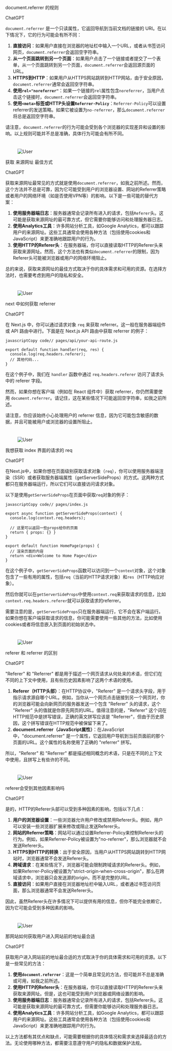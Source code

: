 document.referrer 的规则



ChatGPT



`document.referrer` 是一个只读属性，它返回导航到当前文档的链接的 URI。在以下情况下，它的行为可能会有所不同：

1. **直接访问**：如果用户直接在浏览器的地址栏中输入一个URL，或者从书签访问网页，`document.referrer`会返回空字符串。
2. **从一个页面跳转到另一个页面**：如果用户点击了一个链接或者提交了一个表单，从一个页面跳转到另一个页面，`document.referrer`会返回源页面的URL。
3. **HTTPS到HTTP**：如果用户从HTTPS网站跳转到HTTP网站，由于安全原因，`document.referrer`通常会返回空字符串。
4. **使用`rel="noreferrer"`**：如果一个链接的`rel`属性包含`noreferrer`，当用户点击这个链接时，`document.referrer`会返回空字符串。
5. **使用`<meta>`标签或HTTP头设置`Referrer-Policy`**：`Referrer-Policy`可以设置referrer的发送策略。如果它被设置为`no-referrer`，那么`document.referrer`将总是返回空字符串。

请注意，`document.referrer`的行为可能会受到各个浏览器的实现差异和设置的影响。以上规则可能并不总是准确，具体行为可能会有所不同。





![img](data:image/svg+xml,%3csvg%20xmlns=%27http://www.w3.org/2000/svg%27%20version=%271.1%27%20width=%2738%27%20height=%2738%27/%3e)![User](https://chat.openai.com/_next/image?url=https%3A%2F%2Fs.gravatar.com%2Favatar%2F40be342af99e9e7412f53e768618ec4e%3Fs%3D480%26r%3Dpg%26d%3Dhttps%253A%252F%252Fcdn.auth0.com%252Favatars%252Fwy.png&w=96&q=75)



获取 来源网址 最佳方式



ChatGPT



获取来源网址最常见的方式就是使用`document.referrer`，如我之前所述。然而，这个方法并不总是可靠，因为它可能受到用户的浏览器设置、网站的Referrer策略或者用户的网络环境（如是否使用VPN等）的影响。以下是一些可能的替代方案：

1. **使用服务器端日志**：服务器通常会记录所有进入的请求，包括`Referer`头。这可能是获取来源网址的最可靠方式，但它需要你能够访问和处理服务器日志。
2. **使用Analytics工具**：许多网站分析工具，如Google Analytics，都可以跟踪用户的来源网址。这些工具通常会使用各种方法（包括使用cookies和JavaScript）来更准确地跟踪用户的行为。
3. **使用HTTP的Referer头**：在服务器端，你可以直接读取HTTP的Referer头来获取来源网址。然而，这个方法也有类似`document.referrer`的限制，因为Referer头可能被浏览器或用户的网络环境阻止。

总的来说，获取来源网址的最佳方式取决于你的具体需求和可用的资源。在选择方法时，也需要考虑到用户的隐私和安全。





![img](data:image/svg+xml,%3csvg%20xmlns=%27http://www.w3.org/2000/svg%27%20version=%271.1%27%20width=%2738%27%20height=%2738%27/%3e)![User](https://chat.openai.com/_next/image?url=https%3A%2F%2Fs.gravatar.com%2Favatar%2F40be342af99e9e7412f53e768618ec4e%3Fs%3D480%26r%3Dpg%26d%3Dhttps%253A%252F%252Fcdn.auth0.com%252Favatars%252Fwy.png&w=96&q=75)



next 中如何获取 referrer



ChatGPT



在 Next.js 中，你可以通过请求对象 `req` 来获取 referrer。这一般在服务器端组件或 API 路由中进行。下面是在 Next.js API 路由中获取 referrer 的例子：

```
javascriptCopy code// pages/api/your-api-route.js

export default function handler(req, res) {
  console.log(req.headers.referer);
  // 其他代码...
}
```

在这个例子中，我们在 `handler` 函数中通过 `req.headers.referer` 访问了请求头中的 referer 字段。

然而，如果你想在客户端（例如在 React 组件中）获取 referrer，你仍然需要使用 `document.referrer`。请记住，这在某些情况下可能返回空字符串，如我之前所述。

请注意，你应该始终小心处理用户的 referrer 信息，因为它可能包含敏感的数据，并且可能被用户或浏览器的设置所阻止。





![img](data:image/svg+xml,%3csvg%20xmlns=%27http://www.w3.org/2000/svg%27%20version=%271.1%27%20width=%2738%27%20height=%2738%27/%3e)![User](https://chat.openai.com/_next/image?url=https%3A%2F%2Fs.gravatar.com%2Favatar%2F40be342af99e9e7412f53e768618ec4e%3Fs%3D480%26r%3Dpg%26d%3Dhttps%253A%252F%252Fcdn.auth0.com%252Favatars%252Fwy.png&w=96&q=75)



我想获取 index 界面的请求的 req



ChatGPT



在Next.js中，如果你想在页面级别获取请求对象（`req`），你可以使用服务器端渲染（SSR）或者获取服务器端属性（getServerSideProps）的方式。这两种方式都只在服务器端运行，所以它们可以直接访问请求对象。

以下是使用`getServerSideProps`在页面中获取`req`对象的例子：

```
javascriptCopy code// pages/index.js

export async function getServerSideProps(context) {
  console.log(context.req.headers);

  // 这里可以返回一些props给你的页面
  return { props: {} }
}

export default function HomePage(props) {
  // 渲染页面的内容
  return <div>Welcome to Home Page</div>
}
```

在这个例子中，`getServerSideProps`函数可以访问到一个`context`对象，这个对象包含了一些有用的属性，包括`req`（当前的HTTP请求对象）和`res`（HTTP响应对象）。

然后你就可以在`getServerSideProps`中使用`context.req`来获取请求的信息，比如`context.req.headers.referer`就可以获取请求的referrer。

需要注意的是，`getServerSideProps`只在服务器端运行，它不会在客户端运行。如果你想在客户端获取请求的信息，你可能需要使用一些其他的方法，比如使用cookies或者将信息嵌入到页面的初始状态中。





![img](data:image/svg+xml,%3csvg%20xmlns=%27http://www.w3.org/2000/svg%27%20version=%271.1%27%20width=%2738%27%20height=%2738%27/%3e)![User](https://chat.openai.com/_next/image?url=https%3A%2F%2Fs.gravatar.com%2Favatar%2F40be342af99e9e7412f53e768618ec4e%3Fs%3D480%26r%3Dpg%26d%3Dhttps%253A%252F%252Fcdn.auth0.com%252Favatars%252Fwy.png&w=96&q=75)



referer 和 referrer 的区别



ChatGPT



"Referer" 和 "Referrer" 都是用于描述一个网页请求从何处来的术语，但它们在不同的上下文中使用，且有些历史因素影响了这两个术语的使用。

1. **Referer（HTTP头部）**：在HTTP协议中，"Referer" 是一个请求头字段，用于指示请求源自哪个URL。例如，当你从一个网页点击链接到另一个网页时，你的浏览器可能会向新网页的服务器发送一个包含 "Referer" 头的请求，这个 "Referer" 头的值就是你原先网页的URL。值得注意的是，"Referer" 这个词在HTTP规范中是拼写错误，正确的英文拼写应该是 "Referrer"，但由于历史原因，这个拼写错误在HTTP规范中被保留下来了。
2. **document.referrer（JavaScript属性）**：在JavaScript中，"document.referrer" 是一个属性，它返回用户导航到当前页面前的那个页面的URL。这个属性的名称使用了正确的 "referrer" 拼写。

所以，"Referer" 和 "Referrer" 都是描述相同概念的术语，只是在不同的上下文中使用，且拼写上有些许的不同。





![img](data:image/svg+xml,%3csvg%20xmlns=%27http://www.w3.org/2000/svg%27%20version=%271.1%27%20width=%2738%27%20height=%2738%27/%3e)![User](https://chat.openai.com/_next/image?url=https%3A%2F%2Fs.gravatar.com%2Favatar%2F40be342af99e9e7412f53e768618ec4e%3Fs%3D480%26r%3Dpg%26d%3Dhttps%253A%252F%252Fcdn.auth0.com%252Favatars%252Fwy.png&w=96&q=75)



referer会受到其他因素影响吗



ChatGPT



是的，HTTP的Referer头部可以受到多种因素的影响，包括以下几点：

1. **用户的浏览器设置**：一些浏览器允许用户修改或禁用Referer头。例如，用户可以安装一些浏览器扩展来修改或阻止发送Referer头。
2. **网站的Referrer策略**：网站可以通过设置Referrer-Policy来控制Referer头的行为。例如，如果Referrer-Policy被设置为"no-referrer"，那么浏览器就不会发送Referer头。
3. **HTTPS到HTTP的转换**：出于安全原因，当用户从HTTPS网站跳转到HTTP网站时，浏览器通常不会发送Referer头。
4. **跨域请求**：在某些情况下，浏览器可能会限制跨域请求的Referer头。例如，如果Referrer-Policy被设置为"strict-origin-when-cross-origin"，那么在跨域请求中，浏览器只会发送源的origin，而不是完整的URL。
5. **直接访问**：如果用户直接在浏览器地址栏中输入URL，或者通过书签访问页面，那么浏览器通常不会发送Referer头。

因此，虽然Referer头在许多情况下可以提供有用的信息，但你不能完全依赖它，因为它可能会受到多种因素的影响。





![img](data:image/svg+xml,%3csvg%20xmlns=%27http://www.w3.org/2000/svg%27%20version=%271.1%27%20width=%2738%27%20height=%2738%27/%3e)![User](https://chat.openai.com/_next/image?url=https%3A%2F%2Fs.gravatar.com%2Favatar%2F40be342af99e9e7412f53e768618ec4e%3Fs%3D480%26r%3Dpg%26d%3Dhttps%253A%252F%252Fcdn.auth0.com%252Favatars%252Fwy.png&w=96&q=75)



那网站如何获取用户进入网站前的地址最合适



ChatGPT



获取用户进入网站前的地址最合适的方式取决于你的具体需求和可用的资源。以下是一些常见的方法：

1. **使用`document.referrer`**：这是一个简单且常见的方法，但可能并不总是准确或可用，如我之前所述。
2. **使用HTTP的Referer头**：在服务器端，你可以直接读取HTTP的Referer头来获取来源网址。但是，这也可能受到用户浏览器或网络设置的影响。
3. **使用服务器端日志**：服务器通常会记录所有进入的请求，包括Referer头。这可能是获取来源网址的最可靠方式，但需要你能够访问和处理服务器日志。
4. **使用Analytics工具**：许多网站分析工具，如Google Analytics，都可以跟踪用户的来源网址。这些工具通常会使用各种方法（包括使用cookies和JavaScript）来更准确地跟踪用户的行为。

以上方法都有其优点和缺点，可能需要根据你的具体情况和需求来选择最适合的方法。无论使用哪种方法，都需要注意遵守用户的隐私和数据保护法规。